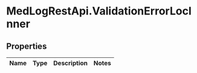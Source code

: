 # MedLogRestApi.ValidationErrorLocInner

## Properties

Name | Type | Description | Notes
------------ | ------------- | ------------- | -------------


